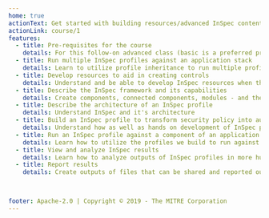 ```yaml
---
home: true
actionText: Get started with building resources/advanced InSpec content →
actionLink: course/1
features:
  - title: Pre-requisites for the course
    details: For this follow-on advanced class (basic is a preferred prerequisite), we’ll be writing InSpec Resources in the Ruby language, so it is highly recommended students of the advanced class unfamiliar with Ruby review the following Ruby primers [Ruby in 20 minutes](https://www.ruby-lang.org/en/documentation/quickstart), [Ruby Programming Language - Full Course](https://www.youtube.com/watch?v=t_ispmWmdjY&vl=en), [InSpec Developer Course](https://mitre-inspec-developer.netlify.app/)
  - title: Run multiple InSpec profiles against an application stack
    details: Learn to utilize profile inheritance to run multiple profiles against an applicaiton stack
  - title: Develop resources to aid in creating controls
    details: Understand and be able to develop InSpec resources when the required functionality doesn't exist
  - title: Describe the InSpec framework and its capabilities
    details: Create components, connected components, modules - and their tests - right from the CLI
  - title: Describe the architecture of an InSpec profile
    details: Understand InSpec and it's architecture
  - title: Build an InSpec profile to transform security policy into automated security testing
    details: Understand how as well as hands on development of InSpec profiles
  - title: Run an InSpec profile against a component of an application stack
    details: Learn how to utilize the profiles we build to run against an application stack
  - title: View and analyze InSpec results
    details: Learn how to analyze outputs of InSpec profiles in more human readable format
  - title: Report results
    details: Create outputs of files that can be shared and reported out based on InSpec results

    

footer: Apache-2.0 | Copyright © 2019 - The MITRE Corporation
---
```

